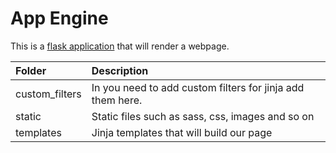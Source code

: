 # App Engine

This is a [flask application](https://flask.palletsprojects.com/en/2.1.x/) that will render a webpage.

| Folder                                                                      | Description                                         |
| :--------------------------------------------------------------------------- | :-------------------------------------------------- |
| custom_filters | In you need to add custom filters for jinja add them here. |
| static | Static files such as sass, css, images and so on |
| templates | Jinja templates that will build our page |

